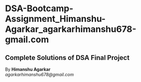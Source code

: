 # DSA-Bootcamp-Assignment_Himanshu-Agarkar_agarkarhimanshu678-gmail.com
## Complete Solutions of DSA Final Project
By **Himanshu Agarkar** <br />
_agarkarhimanshu678@gmail.com_
